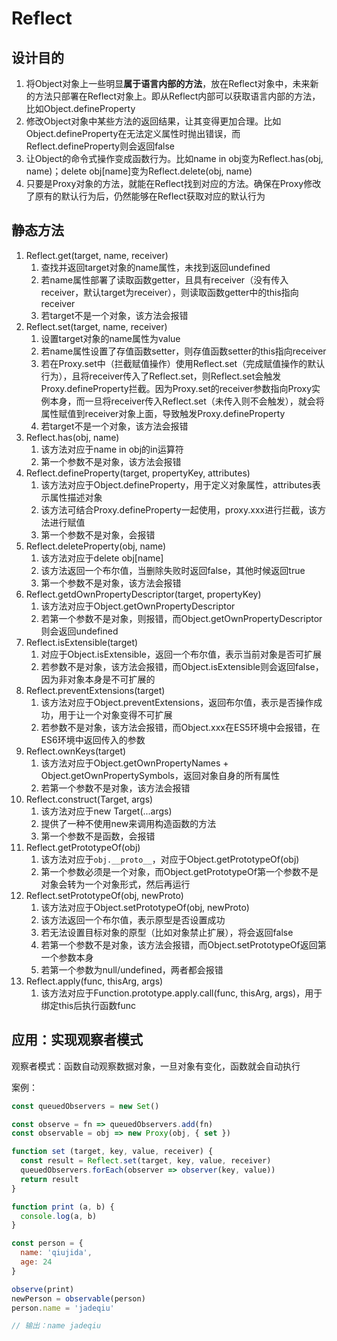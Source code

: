 # Reflect

## 设计目的

1. 将Object对象上一些明显**属于语言内部的方法**，放在Reflect对象中，未来新的方法只部署在Reflect对象上。即从Reflect内部可以获取语言内部的方法，比如Object.defineProperty
2. 修改Object对象中某些方法的返回结果，让其变得更加合理。比如Object.defineProperty在无法定义属性时抛出错误，而Reflect.defineProperty则会返回false
3. 让Object的命令式操作变成函数行为。比如name in obj变为Reflect.has(obj, name)；delete obj[name]变为Reflect.delete(obj, name)
4. 只要是Proxy对象的方法，就能在Reflect找到对应的方法。确保在Proxy修改了原有的默认行为后，仍然能够在Reflect获取对应的默认行为

## 静态方法

1. Reflect.get(target, name, receiver)
   1. 查找并返回target对象的name属性，未找到返回undefined
   2. 若name属性部署了读取函数getter，且具有receiver（没有传入receiver，默认target为receiver），则读取函数getter中的this指向receiver
   3. 若target不是一个对象，该方法会报错
2. Reflect.set(target, name, receiver)
   1. 设置target对象的name属性为value
   2. 若name属性设置了存值函数setter，则存值函数setter的this指向receiver
   3. 若在Proxy.set中（拦截赋值操作）使用Reflect.set（完成赋值操作的默认行为），且将receiver传入了Reflect.set，则Reflect.set会触发Proxy.defineProperty拦截。因为Proxy.set的receiver参数指向Proxy实例本身，而一旦将receiver传入Reflect.set（未传入则不会触发），就会将属性赋值到receiver对象上面，导致触发Proxy.defineProperty
   4. 若target不是一个对象，该方法会报错
3. Reflect.has(obj, name)
   1. 该方法对应于name in obj的in运算符
   2. 第一个参数不是对象，该方法会报错
4. Reflect.defineProperty(target, propertyKey, attributes)
   1. 该方法对应于Object.defineProperty，用于定义对象属性，attributes表示属性描述对象
   2. 该方法可结合Proxy.defineProperty一起使用，proxy.xxx进行拦截，该方法进行赋值
   3. 第一个参数不是对象，会报错
5. Reflect.deleteProperty(obj, name)
   1. 该方法对应于delete obj[name]
   2. 该方法返回一个布尔值，当删除失败时返回false，其他时候返回true
   3. 第一个参数不是对象，该方法会报错
6. Reflect.getdOwnPropertyDescriptor(target, propertyKey)
   1. 该方法对应于Object.getOwnPropertyDescriptor
   2. 若第一个参数不是对象，则报错，而Object.getOwnPropertyDescriptor则会返回undefined
7. Reflect.isExtensible(target)
   1. 对应于Object.isExtensible，返回一个布尔值，表示当前对象是否可扩展
   2. 若参数不是对象，该方法会报错，而Object.isExtensible则会返回false，因为非对象本身是不可扩展的
8. Reflect.preventExtensions(target)
   1. 该方法对应于Object.preventExtensions，返回布尔值，表示是否操作成功，用于让一个对象变得不可扩展
   2. 若参数不是对象，该方法会报错，而Object.xxx在ES5环境中会报错，在ES6环境中返回传入的参数
9. Reflect.ownKeys(target)
   1.  该方法对应于Object.getOwnPropertyNames + Object.getOwnPropertySymbols，返回对象自身的所有属性
   2.  若第一个参数不是对象，该方法会报错
10. Reflect.construct(Target, args)
    1. 该方法对应于new Target(...args)
    2. 提供了一种不使用new来调用构造函数的方法
    3. 第一个参数不是函数，会报错
11. Reflect.getPrototypeOf(obj)
    1. 该方法对应于`obj.__proto__`，对应于Object.getPrototypeOf(obj)
    2. 第一个参数必须是一个对象，而Object.getPrototypeOf第一个参数不是对象会转为一个对象形式，然后再运行
12. Reflect.setPrototypeOf(obj, newProto)
    1.  该方法对应于Object.setPrototypeOf(obj, newProto)
    2.  该方法返回一个布尔值，表示原型是否设置成功
    3.  若无法设置目标对象的原型（比如对象禁止扩展），将会返回false
    4.  若第一个参数不是对象，该方法会报错，而Object.setPrototypeOf返回第一个参数本身
    5.  若第一个参数为null/undefined，两者都会报错
13. Reflect.apply(func, thisArg, args)
    1.  该方法对应于Function.prototype.apply.call(func, thisArg, args)，用于绑定this后执行函数func

## 应用：实现观察者模式

观察者模式：函数自动观察数据对象，一旦对象有变化，函数就会自动执行

案例：
```javascript
const queuedObservers = new Set()

const observe = fn => queuedObservers.add(fn)
const observable = obj => new Proxy(obj, { set })

function set (target, key, value, receiver) {
  const result = Reflect.set(target, key, value, receiver)
  queuedObservers.forEach(observer => observer(key, value))
  return result
}

function print (a, b) {
  console.log(a, b)
}

const person = {
  name: 'qiujida',
  age: 24
}

observe(print)
newPerson = observable(person)
person.name = 'jadeqiu'

// 输出：name jadeqiu
```